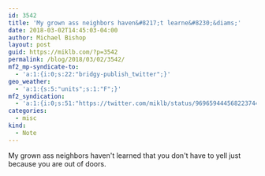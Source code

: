 ```yaml
---
id: 3542
title: 'My grown ass neighbors haven&#8217;t learne&#8230;&diams;'
date: 2018-03-02T14:45:03-04:00
author: Michael Bishop
layout: post
guid: https://miklb.com/?p=3542
permalink: /blog/2018/03/02/3542/
mf2_mp-syndicate-to:
  - 'a:1:{i:0;s:22:"bridgy-publish_twitter";}'
geo_weather:
  - 'a:1:{s:5:"units";s:1:"F";}'
mf2_syndication:
  - 'a:1:{i:0;s:51:"https://twitter.com/miklb/status/969659444568223744";}'
categories:
  - misc
kind:
  - Note
---
```

My grown ass neighbors haven't learned that you don't have to yell just because you are out of doors.